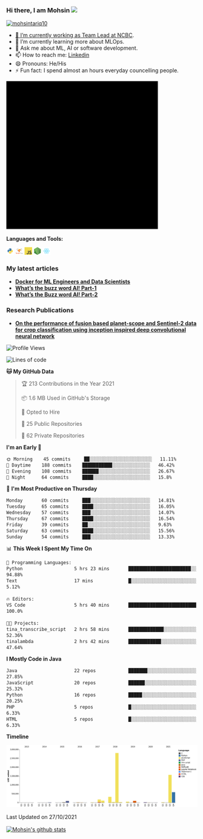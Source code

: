 ### Hi there, I am Mohsin <img src="https://media.giphy.com/media/hvRJCLFzcasrR4ia7z/giphy.gif" width="25px">
<a href="https://discord.gg/XTW52Kt">

<p align="left"> <img src="https://komarev.com/ghpvc/?username=mohsintariq10&label=Views&color=blue&style=plastic" alt="mohsintariq10" /> </p>

- 🔭 I’m currently working as Team Lead at [NCBC](https://ncbcpeshawar.com/).
- 🌱 I’m currently learning more about MLOps.
- 💬 Ask me about ML, AI or software development.
- 📫 How to reach me: [Linkedin](https://www.linkedin.com/in/mohsintariq10/)
- 😄 Pronouns: He/His
- ⚡ Fun fact: I spend almost an hours everyday councelling people.

<img src="./nn.gif" width="400" />

**Languages and Tools:**  

<code><img height="20" src="https://raw.githubusercontent.com/github/explore/80688e429a7d4ef2fca1e82350fe8e3517d3494d/topics/python/python.png"></code>
<code><img height="20" src="https://raw.githubusercontent.com/github/explore/80688e429a7d4ef2fca1e82350fe8e3517d3494d/topics/tensorflow/tensorflow.png"></code>
<code><img height="20" src="https://raw.githubusercontent.com/github/explore/80688e429a7d4ef2fca1e82350fe8e3517d3494d/topics/javascript/javascript.png"></code>
<code><img height="20" src="https://raw.githubusercontent.com/github/explore/80688e429a7d4ef2fca1e82350fe8e3517d3494d/topics/nodejs/nodejs.png"></code>
<code><img height="20" src="https://raw.githubusercontent.com/github/explore/80688e429a7d4ef2fca1e82350fe8e3517d3494d/topics/react-native/react-native.png"></code>

<h3>My latest articles</h3>
<ul>
  <li><a href="https://medium.com/@mohsin.tariq10/docker-for-ml-engineers-and-data-scientists-5a58018af2b9#18ad-4fc2d36cebf1"><b>Docker for ML Engineers and Data Scientists</b></a></li>

  <li><a href="https://medium.com/@mohsin.tariq10/whats-the-buzz-word-ai-part-1-d584e3265f09"><b>What’s the buzz word AI! Part-1</b></a></li>

  <li><a href="https://medium.com/@mohsin.tariq10/whats-the-buzz-word-ai-part-2-e9b55c34d120"><b>What’s the Buzz word AI! Part-2</b></a></li>

</ul>

<h3>Research Publications</h3>
<ul>
  <li><a href="https://journals.plos.org/plosone/article?id=10.1371/journal.pone.0239746"><b>On the performance of fusion based planet-scope and Sentinel-2 data for crop classification using inception inspired deep convolutional neural network</b></a></li>
</ul>

<!--START_SECTION:waka-->
![Profile Views](http://img.shields.io/badge/Profile%20Views-3-blue)

![Lines of code](https://img.shields.io/badge/From%20Hello%20World%20I%27ve%20Written-6.0%20million%20lines%20of%20code-blue)

**🐱 My GitHub Data** 

> 🏆 213 Contributions in the Year 2021
 > 
> 📦 1.6 MB Used in GitHub's Storage 
 > 
> 💼 Opted to Hire
 > 
> 📜 25 Public Repositories 
 > 
> 🔑 62 Private Repositories  
 > 
**I'm an Early 🐤** 

```text
🌞 Morning    45 commits     ██░░░░░░░░░░░░░░░░░░░░░░░   11.11% 
🌆 Daytime    188 commits    ███████████░░░░░░░░░░░░░░   46.42% 
🌃 Evening    108 commits    ██████░░░░░░░░░░░░░░░░░░░   26.67% 
🌙 Night      64 commits     ████░░░░░░░░░░░░░░░░░░░░░   15.8%

```
📅 **I'm Most Productive on Thursday** 

```text
Monday       60 commits     ███░░░░░░░░░░░░░░░░░░░░░░   14.81% 
Tuesday      65 commits     ████░░░░░░░░░░░░░░░░░░░░░   16.05% 
Wednesday    57 commits     ███░░░░░░░░░░░░░░░░░░░░░░   14.07% 
Thursday     67 commits     ████░░░░░░░░░░░░░░░░░░░░░   16.54% 
Friday       39 commits     ██░░░░░░░░░░░░░░░░░░░░░░░   9.63% 
Saturday     63 commits     ████░░░░░░░░░░░░░░░░░░░░░   15.56% 
Sunday       54 commits     ███░░░░░░░░░░░░░░░░░░░░░░   13.33%

```


📊 **This Week I Spent My Time On** 

```text
💬 Programming Languages: 
Python                   5 hrs 23 mins       ███████████████████████░░   94.88% 
Text                     17 mins             █░░░░░░░░░░░░░░░░░░░░░░░░   5.12%

🔥 Editors: 
VS Code                  5 hrs 40 mins       █████████████████████████   100.0%

🐱‍💻 Projects: 
tina_transcribe_script   2 hrs 58 mins       █████████████░░░░░░░░░░░░   52.36% 
tinalambda               2 hrs 42 mins       ████████████░░░░░░░░░░░░░   47.64%

```

**I Mostly Code in Java** 

```text
Java                     22 repos            ███████░░░░░░░░░░░░░░░░░░   27.85% 
JavaScript               20 repos            ██████░░░░░░░░░░░░░░░░░░░   25.32% 
Python                   16 repos            █████░░░░░░░░░░░░░░░░░░░░   20.25% 
PHP                      5 repos             █░░░░░░░░░░░░░░░░░░░░░░░░   6.33% 
HTML                     5 repos             █░░░░░░░░░░░░░░░░░░░░░░░░   6.33%

```


**Timeline**

![Chart not found](https://raw.githubusercontent.com/MohsinTariq10/MohsinTariq10/main/charts/bar_graph.png) 


 Last Updated on 27/10/2021
<!--END_SECTION:waka-->

<a href="https://github.com/mohsintariq10">
 <img align="center" src="https://github-readme-stats.vercel.app/api?username=mohsintariq10&include_all_commits=True&count_private=True&show_icons=true&theme=light&line_height=27" alt="Mohsin's github stats"/>
</a>




